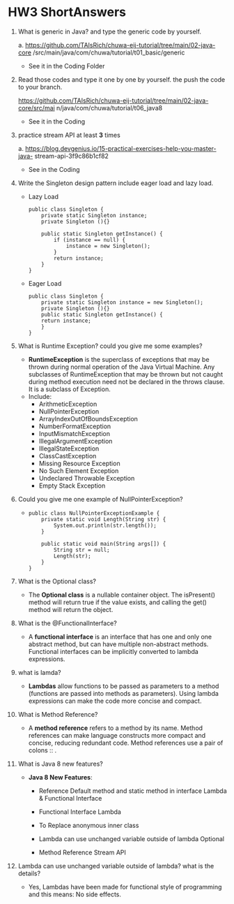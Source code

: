 # HW3 ShortAnswers
1. What is generic in Java? and type the generic code by yourself.

     a. https://github.com/TAIsRich/chuwa-eij-tutorial/tree/main/02-java-core /src/main/java/com/chuwa/tutorial/t01_basic/generic

     * See it in the Coding Folder

2. Read those codes and type it one by one by yourself. the push the code to your branch.

     https://github.com/TAIsRich/chuwa-eij-tutorial/tree/main/02-java-core/src/mai n/java/com/chuwa/tutorial/t06_java8

     * See it in the Coding

3. practice stream API at least **3** times

     a. https://blog.devgenius.io/15-practical-exercises-help-you-master-java- stream-api-3f9c86b1cf82

     * See in the Coding

4. Write the Singleton design pattern include eager load and lazy load.

     * Lazy Load

       ```
       public class Singleton {  
           private static Singleton instance;  
           private Singleton (){}  
         
           public static Singleton getInstance() {  
               if (instance == null) {  
                   instance = new Singleton();  
               }  
               return instance;  
           }  
       }
       ```

     * Eager Load

       ```
       public class Singleton {  
           private static Singleton instance = new Singleton();  
           private Singleton (){}  
           public static Singleton getInstance() {  
           return instance;  
           }  
       }
       ```

5. What is Runtime Exception? could you give me some examples?

     * **RuntimeException** is the superclass of exceptions that may be thrown during normal operation of the Java Virtual Machine. Any subclasses of RuntimeException that may be thrown but not caught during method execution need not be declared in the throws clause. It is a subclass of Exception.
     * Include:
       - ArithmeticException
       - NullPointerException
       - ArrayIndexOutOfBoundsException
       - NumberFormatException
       - InputMismatchException
       - IllegalArgumentException
       - IllegalStateException
       - ClassCastException
       - Missing Resource Exception
       - No Such Element Exception
       - Undeclared Throwable Exception
       - Empty Stack Exception

6. Could you give me one example of NullPointerException?

     * ```
       public class NullPointerExceptionExample {
           private static void Length(String str) {
               System.out.println(str.length());
           }
       
           public static void main(String args[]) {
               String str = null;
               Length(str);
           }
       }
       ```

7. What is the Optional class?

     * The **Optional class** is a nullable container object. The isPresent() method will return true if the value exists, and calling the get() method will return the object.

8. What is the @FunctionalInterface?

     * A **functional interface** is an interface that has one and only one abstract method, but can have multiple non-abstract methods. Functional interfaces can be implicitly converted to lambda expressions.

9. what is lamda?

     * **Lambdas** allow functions to be passed as parameters to a method (functions are passed into methods as parameters).
       Using lambda expressions can make the code more concise and compact.

10. What is Method Reference?

     * A **method reference** refers to a method by its name. Method references can make language constructs more compact and concise, reducing redundant code. Method references use a pair of colons :: .

11. What is Java 8 new features?

      * **Java 8 New Features**: 

        - Reference
           Default method and static method in interface Lambda & Functional Interface

        - Functional Interface Lambda

        - To Replace anonymous inner class

        - Lambda can use unchanged variable outside of lambda Optional

        - Method Reference Stream API

12. Lambda can use unchanged variable outside of lambda? what is the details?

      * Yes, Lambdas have been made for functional style of programming and this means: No side effects. 
